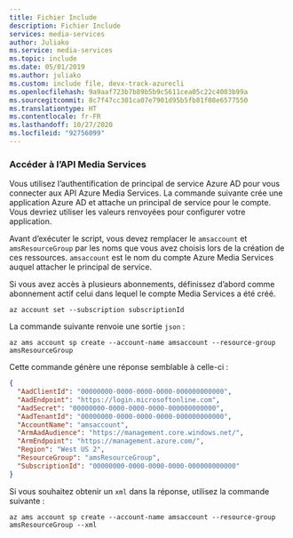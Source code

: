 ```yaml
---
title: Fichier Include
description: Fichier Include
services: media-services
author: Juliako
ms.service: media-services
ms.topic: include
ms.date: 05/01/2019
ms.author: juliako
ms.custom: include file, devx-track-azurecli
ms.openlocfilehash: 9a9aaf723b7b89b5b9c5611cea05c22c4003b99a
ms.sourcegitcommit: 8c7f47cc301ca07e7901d95b5fb81f08e6577550
ms.translationtype: HT
ms.contentlocale: fr-FR
ms.lasthandoff: 10/27/2020
ms.locfileid: "92756099"
---
```

### <a name="access-the-media-services-api"></a>Accéder à l’API Media Services

Vous utilisez l’authentification de principal de service Azure AD pour vous connecter aux API Azure Media Services. La commande suivante crée une application Azure AD et attache un principal de service pour le compte. Vous devriez utiliser les valeurs renvoyées pour configurer votre application.

Avant d’exécuter le script, vous devez remplacer le `amsaccount` et `amsResourceGroup` par les noms que vous avez choisis lors de la création de ces ressources. `amsaccount` est le nom du compte Azure Media Services auquel attacher le principal de service.

Si vous avez accès à plusieurs abonnements, définissez d’abord comme abonnement actif celui dans lequel le compte Media Services a été créé.

```azurecli
az account set --subscription subscriptionId
```

La commande suivante renvoie une sortie `json` :

```azurecli
az ams account sp create --account-name amsaccount --resource-group amsResourceGroup
```

Cette commande génère une réponse semblable à celle-ci :

```json
{
  "AadClientId": "00000000-0000-0000-0000-000000000000",
  "AadEndpoint": "https://login.microsoftonline.com",
  "AadSecret": "00000000-0000-0000-0000-000000000000",
  "AadTenantId": "00000000-0000-0000-0000-000000000000",
  "AccountName": "amsaccount",
  "ArmAadAudience": "https://management.core.windows.net/",
  "ArmEndpoint": "https://management.azure.com/",
  "Region": "West US 2",
  "ResourceGroup": "amsResourceGroup",
  "SubscriptionId": "00000000-0000-0000-0000-000000000000"
}
```

Si vous souhaitez obtenir un `xml` dans la réponse, utilisez la commande suivante :

```azurecli
az ams account sp create --account-name amsaccount --resource-group amsResourceGroup --xml
```
